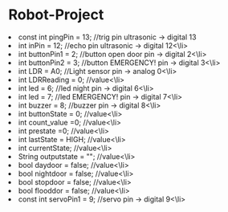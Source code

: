 # Robot-Project

<li>const int pingPin = 13;    //trig pin ultrasonic -> digital 13 </li>
<li>int inPin = 12;            //echo pin ultrasonic -> digital 12<\li>
<li>int buttonPin1 = 2;        //button open door pin -> digital 2<\li>
<li>int buttonPin2 = 3;        //button EMERGENCY! pin -> digital 3<\li>
<li>int LDR = A0;              //Light sensor pin -> analog 0<\li>
<li>int LDRReading = 0;              //value<\li>
<li>int led = 6;               //led night pin -> digital 6<\li>
<li>int led = 7;               //led EMERGENCY! pin -> digital 7<\li>
<li>int buzzer = 8;            //buzzer pin -> digital 8<\li>
<li>int buttonState = 0;             //value<\li>
<li>int count_value =0;              //value<\li>
<li>int prestate =0;                 //value<\li>
<li>int lastState = HIGH;            //value<\li>
<li>int currentState;                //value<\li>
<li>String outputstate = "";         //value<\li>
<li>bool daydoor = false;            //value<\li>
<li>bool nightdoor = false;          //value<\li>
<li>bool stopdoor = false;           //value<\li>
<li>bool flooddor = false;           //value<\li>
<li>const int servoPin1 = 9;   //servo pin -> digital 9<\li>
